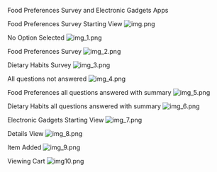 Food Preferences Survey and Electronic Gadgets Apps

Food Preferences Survey Starting View
![img.png](img.png)

No Option Selected
![img_1.png](img_1.png)

Food Preferences Survey
![img_2.png](img_2.png)

Dietary Habits Survey
![img_3.png](img_3.png)

All questions not answered
![img_4.png](img_4.png)

Food Preferences all questions answered with summary
![img_5.png](img_5.png)

Dietary Habits all questions answered with summary
![img_6.png](img_6.png)


Electronic Gadgets Starting View
![img_7.png](img_7.png)

Details View
![img_8.png](img_8.png)

Item Added
![img_9.png](img_9.png)

Viewing Cart
![img10.png](img10.png)
